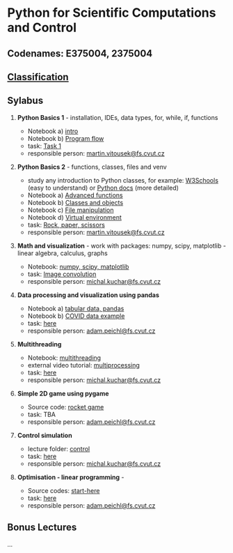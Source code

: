 # Python for Scientific Computations and Control 
## Codenames: E375004, 2375004

## [Classification](courses/classification.md)

## Sylabus

1. **Python Basics 1** - installation, IDEs, data types, for, while, if, functions

   - Notebook a) [intro](courses/intro.md)
   - Notebook b) [Program flow](courses/E375004/python_basics_1/basics_01.ipynb)
   - task: [Task 1](tasks/EN_Ceasar_cipher_encryption.ipynb)
   - responsible person: martin.vitousek@fs.cvut.cz
   
2. **Python Basics 2** - functions, classes, files and venv

   - study any introduction to Python classes, for example: [W3Schools](https://www.w3schools.com/python/python_classes.asp) (easy to understand) or [Python docs](https://docs.python.org/3/tutorial/classes.html) (more detailed)
   - Notebook a) [Advanced functions](courses/E375004/python_basics_2/basics_02a_functions_adv.ipynb)
   - Notebook b) [Classes and objects](courses/E375004/python_basics_2/basics_02b_oop.ipynb)
   - Notebook c) [File manipulation](courses/E375004/python_basics_2/basics_02c_files.ipynb)
   - Notebook d) [Virtual environment](courses/E375004/python_basics_2/basics_02d_venv.ipynb)
   - task: [Rock, paper, scissors](tasks/rock_paper_scissors)
   - responsible person: martin.vitousek@fs.cvut.cz

3. **Math and visualization** - work with packages: numpy, scipy, matplotlib - linear algebra, calculus, graphs 

   - Notebook: [numpy, scipy, matplotlib](courses/E375004/numpy_matplotlib/numpy_matplotlib.ipynb)
   - task: [Image convolution](tasks/EN_numpy_convolution_filter.ipynb)
   - responsible person: michal.kuchar@fs.cvut.cz

4. **Data processing and visualization using pandas**

   - Notebook a) [tabular data, pandas](courses/E375004/data_pandas/basics_01.ipynb)
   - Notebook b) [COVID data example](courses/E375004/data_pandas/basics_02.ipynb)
   - task: [here](tasks/EN_pandas_covid_2.ipynb)
   - responsible person: adam.peichl@fs.cvut.cz

5. **Multithreading** 

   - Notebook: [multithreading](courses/E375004/multithreading/multithreading.ipynb)
   - external video tutorial: [multiprocessing](https://youtu.be/fKl2JW_qrso)
   - task: [here](tasks/multithreading/multithreading.ipynb)
   - responsible person: michal.kuchar@fs.cvut.cz

6. **Simple 2D game using pygame**

   - Source code: [rocket game](courses/E375004/pygame)
   - task: TBA
   - responsible person: adam.peichl@fs.cvut.cz

7. **Control simulation** 

   - lecture folder: [control](courses/E375004/control)
   - task: [here](tasks/controller/controller.ipynb)
   - responsible person: michal.kuchar@fs.cvut.cz

8. **Optimisation - linear programming** - 

   - Source codes: [start-here](courses/E375004/optimisation/cvxpy.md)
   - task: [here](tasks/EN_cvxpy_factory.ipynb)
   - responsible person: adam.peichl@fs.cvut.cz

## Bonus Lectures
   ...
